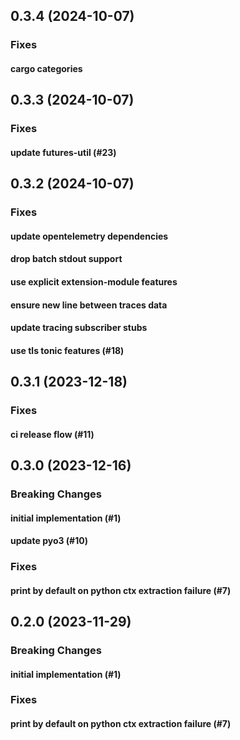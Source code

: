 ## 0.3.4 (2024-10-07)

### Fixes

#### cargo categories

## 0.3.3 (2024-10-07)

### Fixes

#### update futures-util (#23)

## 0.3.2 (2024-10-07)

### Fixes

#### update opentelemetry dependencies

#### drop batch stdout support

#### use explicit extension-module features

#### ensure new line between traces data

#### update tracing subscriber stubs

#### use tls tonic features (#18)

## 0.3.1 (2023-12-18)

### Fixes

#### ci release flow (#11)

## 0.3.0 (2023-12-16)

### Breaking Changes

#### initial implementation (#1)

#### update pyo3 (#10)

### Fixes

#### print by default on python ctx extraction failure (#7)

## 0.2.0 (2023-11-29)

### Breaking Changes

#### initial implementation (#1)

### Fixes

#### print by default on python ctx extraction failure (#7)
